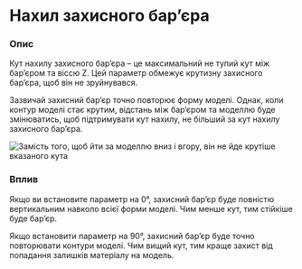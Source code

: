Нахил захисного барʼєра
====

### **Опис**

Кут нахилу захисного барʼєра – це максимальний не тупий кут між барʼєром та віссю Z. Цей параметр обмежує крутизну захисного барʼєра, щоб він не зруйнувався.

Зазвичай захисний барʼєр точно повторює форму моделі. Однак, коли контур моделі стає крутим, відстань між барʼєром та моделлю буде змінюватись, щоб підтримувати кут нахилу, не більший за кут нахилу захисного барʼєра.

![Замість того, щоб йти за моделлю вниз і вгору, він не йде крутіше вказаного кута](../images/ooze_shield.svg)

### **Вплив**

Якщо ви встановите параметр на 0°, захисний барʼєр буде повністю вертикальним навколо всієї форми моделі. Чим менше кут, тим стійкіше буде барʼєр.

Якщо встановити параметр на 90°, захисний барʼєр буде точно повторювати контури моделі. Чим вищий кут, тим краще захист від попадання залишків матеріалу на модель.
